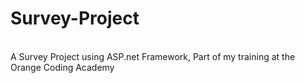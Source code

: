 # Survey-Project
<br>
A Survey Project using ASP.net Framework, Part of my training at the Orange Coding Academy 
